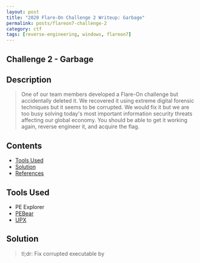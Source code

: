 ```yaml
---
layout: post
title: "2020 Flare-On Challenge 2 Writeup: Garbage"
permalink: posts/flareon7-challenge-2
category: ctf
tags: [reverse-engineering, windows, flareon7]
---
```


## Challenge 2 - Garbage
## Description
> One of our team members developed a Flare-On challenge but accidentally deleted it. We recovered it using extreme digital forensic techniques but it seems to be corrupted. We would fix it but we are too busy solving today's most important information security threats affecting our global economy. You should be able to get it working again, reverse engineer it, and acquire the flag.

## Contents
- [Tools Used](#tools-used)
- [Solution](#solution)
- [References](#references)

## Tools Used
- PE Explorer
- [PEBear](https://hshrzd.wordpress.com/pe-bear/)
- [UPX](https://upx.github.io/)

## Solution
> tl;dr: Fix corrupted executable by 